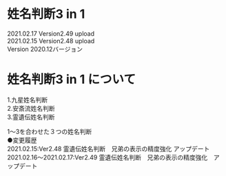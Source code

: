 # 姓名判断3 in 1
2021.02.17 Version2.49 upload<br> 
2021.02.15 Version2.48 upload<br>
Version 2020.12バージョン<br>

# 姓名判断3 in 1 について<br>
  1.九星姓名判断<br>
  2.安斎流姓名判断<br>
  3.霊遺伝姓名判断<br>

1～3を合わせた３つの姓名判断<br>
●変更履歴<br>
2021.02.15:Ver2.48 霊遺伝姓名判断　兄弟の表示の精度強化 アップデート<br>
2021.02.16～2021.02.17:Ver2.49  霊遺伝姓名判断　兄弟の表示の精度強化　アップデート<br>
